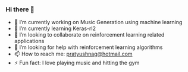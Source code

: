 ### Hi there 👋

- 🔭 I’m currently working on Music Generation using machine learning
- 🌱 I’m currently learning Keras-rl2
- 👯 I’m looking to collaborate on reinforcement learning related applications
- 🤔 I’m looking for help with reinforcement learning algorithms
- 📫 How to reach me: pratyushnag@hotmail.com
- ⚡ Fun fact: I love playing music and hitting the gym
